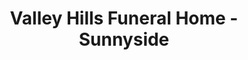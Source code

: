 ---
title: "Valley Hills Funeral Home - Sunnyside"
url: /sunnyside/valley-hills-funeral-home-sunnyside/
shop: Bestattungen
---